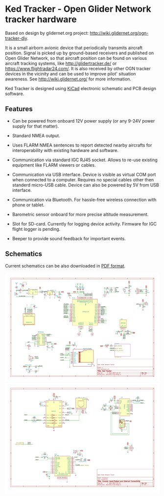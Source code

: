 # Ked Tracker - Open Glider Network tracker hardware

Based on design by glidernet.org project: http://wiki.glidernet.org/ogn-tracker-diy.

It is a small airborn avionic device that periodically transmits aircraft
position. Signal is picked up by ground-based receivers and published on Open
Glider Network, so that aircraft position can be found on  various aircraft
tracking systems, like http://glidertracker.de/ or
https://www.flightradar24.com/. It is also received by other OGN tracker
devices in the vicinity and can be used to improve pilot' situation awareness.
See http://wiki.glidernet.org/ for more information.

Ked Tracker is designed using [KiCad](http://kicad-pcb.org/) electronic schematic and PCB design software.

## Features

* Can be powered from onboard 12V power supply (or any 9-24V power
  supply for that matter).

* Standard NMEA output.

* Uses FLARM NMEA sentences to report detected nearby aircrafts for
  interoperability with existing hardware and software.

* Communication via standard IGC RJ45 socket.
  Allows to re-use existing equipment like FLARM viewers or cables.

* Communication via USB interface. Device is visible as virtual COM port
  when connected to a computer. Requires no special cables other then standerd
  micro-USB cable. Device can also be powered by 5V from USB interface.

* Communication via Bluetooth. For hassle-free wireless connection with
  phone or tablet.

* Barometric sensor onboard for more precise altitude measurement.

* Slot for SD-card. Currently for logging device activity. Firmware for IGC
  flight logger is pending.

* Beeper to provide sound feedback for important events.

## Schematics

Current schematics can be also downloaded in
[PDF format](hardware/render/kedtracker.pdf?raw=true).

![Schematic Page 1](/hardware/render/kedtracker-0.png?raw=true "Schematic Page 1")
![Schematic Page 2](/hardware/render/kedtracker-1.png?raw=true "Schematic Page 2")